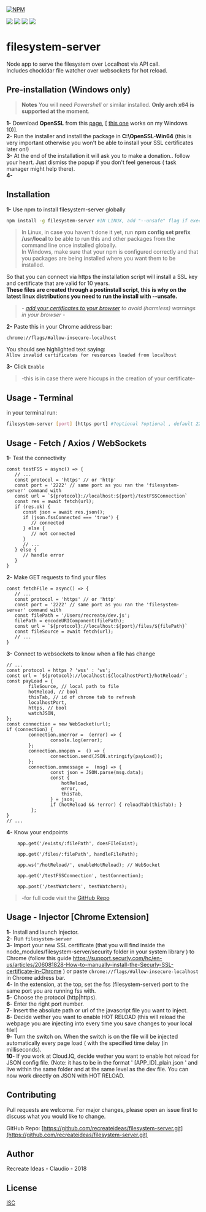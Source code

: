 [![NPM](https://nodei.co/npm/filesystem-server.png)](https://nodei.co/npm/filesystem-server/)

![](https://img.shields.io/badge/built%20for-chrome%20extensions-blue.svg)
![](https://img.shields.io/badge/unpacked%20size-20.7kb-yellow.svg)
![](https://img.shields.io/badge/dependencies-up%20to%20date-orange.svg)
![](https://img.shields.io/badge/license-ISC-purple.svg)

# filesystem-server

Node app to serve the filesystem over Localhost via API call.\
Includes chockidar file watcher over websockets for hot reload.

## Pre-installation (Windows only)
>**Notes** You will need *Powershell* or similar installed. **Only arch x64 is supported at the moment**.

**1-** Download **OpenSSL** from this [page](https://slproweb.com/products/Win32OpenSSL.html),  [ [this one](https://slproweb.com/download/Win64OpenSSL_Light-1_1_1a.exe) works on my Windows 10)].\
**2-** Run the installer and install the package in **C:\OpenSSL-Win64** (this is very important otherwise you won't be able to install your SSL certificates later on!)\
**3-** At the end of the installation it will ask you to make a donation.. follow your heart. Just dismiss the popup if you don't feel generous ( task manager might help there). \
**4-** 


## Installation

**1-** Use npm to install filesystem-server globally

```bash
npm install -g filesystem-server #IN LINUX, add "--unsafe" flag if executing it as 'nobody' user
```
> In Linux, in case you haven't done it yet, run **npm config set prefix /usr/local** to be able to run this and other packages from the command line once installed globally. \
In Windows, make sure that your npm is configured correctly and that you packages are being installed where you want them to be installed.

So that you can connect via https the installation script will install a SSL key and certificate that are valid for 10 years.\
**These files are created through a postinstall script, this is why on the latest linux distributions you need to run the install with --unsafe.** 
> *- [add your certificates to your browser](https://support.securly.com/hc/en-us/articles/206081828-How-to-manually-install-the-Securly-SSL-certificate-in-Chrome) to avoid (harmless) warnings in your browser -*

**2-** Paste this in your Chrome address bar:
```
chrome://flags/#allow-insecure-localhost
```
You should see highlighted text saying:\
`Allow invalid certificates for resources loaded from localhost`

**3-** Click `Enable`

>-this is in case there were hiccups in the creation of your certificate-

## Usage - Terminal
in your terminal run:
```bash
filesystem-server [port] [https port] #?optional ?optional , default 2222 4444
```
## Usage - Fetch / Axios / WebSockets
**1-** Test the connectivity
```
const testFSS = async() => {
   // ...
   const protocol = 'https' // or 'http'
   const port = '2222' // same port as you ran the 'filesystem- server' command with
   const url = `${protocol}://localhost:${port}/testFSSConnection`
   const res = await fetch(url);
   if (res.ok) {
      const json = await res.json();
      if (json.fssConnected === 'true') {
         // connected
      } else {
         // not connected
      }
      // ...
   } else {
      // handle error
   }
}

```
**2-** Make GET requests to find your files

```
const fetchFile = async() => {
   // ...
   const protocol = 'https' // or 'http'
   const port = '2222' // same port as you ran the 'filesystem- server' command with
   const filePath = '/Users/recreate/dev.js';
   filePath = encodeURIComponent(filePath); 
   const url = `${protocol}://localhost:${port}/files/${filePath}`
   const fileSource = await fetch(url);
   // ...
}

```
**3-** Connect to websockets to know when a file has change 
```
// ...
const protocol = https ? 'wss' : 'ws';
const url = `${protocol}://localhost:${localhostPort}/hotReload/`;
const payLoad = {
        fileSource, // local path to file
        hotReload, // bool
        thisTab, // id of chrome tab to refresh
        localhostPort,
        https, // bool
        watchJSON,
};
const connection = new WebSocket(url);
if (connection) {
        connection.onerror =  (error) => {
                console.log(error);
        };
        connection.onopen =  () => {
                connection.send(JSON.stringify(payLoad));
        };
        connection.onmessage =  (msg) => {
                const json = JSON.parse(msg.data);
                const {
                    hotReload,
                    error,
                    thisTab,
                } = json;
                if (hotReload && !error) { reloadTab(thisTab); }
         };
}
// ...
```` 

**4-** Know your endpoints

```
    app.get('/exists/:filePath', doesFIleExist);

    app.get('/files/:filePath', handleFilePath);

    app.ws('/hotReload/', enableHotReload); // WebSocket

    app.get('/testFSSConnection', testConnection);

    app.post('/testWatchers', testWatchers);
```
>-for full code visit the [GitHub Repo](https://github.com/recreateideas/filesystem-server.git)

## Usage - Injector [Chrome Extension]

**1**- Install and launch Injector.\
**2**- Run `filesystem-server`\
**3**- Import your new SSL certificate (that you will find inside the node_modules/filesystem-server/security folder in your system library ) to Chrome (follow this guide https://support.securly.com/hc/en-us/articles/206081828-How-to-manually-install-the-Securly-SSL-certificate-in-Chrome ) or paste `chrome://flags/#allow-insecure-localhost` in Chrome address bar.\
**4**- In the extension, at the top, set the fss (filesystem-server) port to the same port you are running fss with.\
**5**- Choose the protocol (http|https).\
**6**- Enter the right port number. \
**7**- Insert the absolute path or url of the javascript file you want to inject.\
**8**- Decide wether you want to enable HOT RELOAD (this will reload the webpage you are injecting into every time you save changes to your local file!)\
**9**- Turn the switch on. When the switch is on the file will be injected automatically every page load ( with the specified time delay (in milliseconds).\
**10**- If you work at Cloud.IQ, decide wether you want to enable hot reload for JSON config file. (Note: it has to be in the format ' [APP_ID]_plain.json ' and live within the same folder and at the same level as the dev file. You can now work directly on JSON with HOT RELOAD.


## Contributing
Pull requests are welcome. For major changes, please open an issue first to discuss what you would like to change.

GitHub Repo: [https://github.com/recreateideas/filesystem-server.git](https://github.com/recreateideas/filesystem-server.git)

## Author
Recreate Ideas - Claudio - 2018
## License
[ISC](https://choosealicense.com/licenses/isc/)
